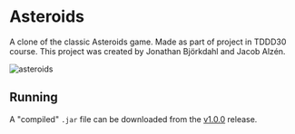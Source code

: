 # Asteroids

A clone of the classic Asteroids game. Made as part of project in TDDD30 course.
This project was created by Jonathan Björkdahl and Jacob Alzén.

![asteroids](https://user-images.githubusercontent.com/125046445/218131618-077f0a65-ce57-4587-b8cc-210537d6750a.png)

## Running

A "compiled" `.jar` file can be downloaded from the [v1.0.0](https://github.com/theJonkan/asteroids/releases/tag/v1.0.0) release.
